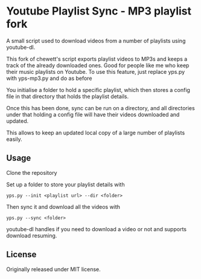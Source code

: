 # Youtube Playlist Sync - MP3 playlist fork

A small script used to download videos from a number of playlists using youtube-dl.

This fork of chewett's script exports playlist videos to MP3s and keeps a track of the already downloaded ones.
Good for people like me who keep their music playlists on Youtube.
To use this feature, just replace yps.py with yps-mp3.py and do as before

You initialise a folder to hold a specific playlist, which then stores a config file in that directory that holds the
 playlist details.

Once this has been done, sync can be run on a directory, and all directories under that holding a config file will
 have their videos downloaded and updated.
 
This allows to keep an updated local copy of a large number of playlists easily.

## Usage

Clone the repository

Set up a folder to store your playlist details with

    yps.py --init <playlist url> --dir <folder>

Then sync it and download all the videos with

    yps.py --sync <folder>
    
youtube-dl handles if you need to download a video or not and supports download resuming.

## License

Originally released under MIT license.
